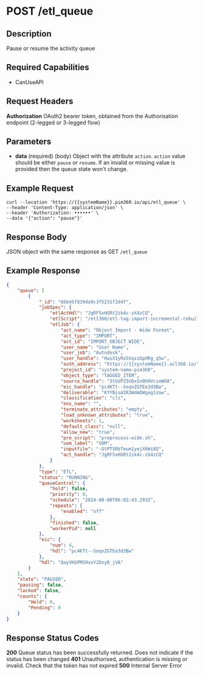 # POST /etl_queue

## Description
Pause or resume the activity queue

## Required Capabilities
* CanUseAPI

## Request Headers

**Authorization** OAuth2 bearer token, obtained from the Authorisation endpoint (2-legged or 3-legged flow)

## Parameters
* **data** (required) (body) Object with the attribute `action`. `action` value should be either `pause` or `resume`. If an invalid or missing value is provided then the queue state won't change.

## Example Request
```
curl --location 'https://{{systemName}}.pim360.io/api/etl_queue' \
--header 'Content-Type: application/json' \
--header 'Authorization: ••••••' \
--data '{"action": "pause"}'
```

## Response Body
JSON object with the same response as GET `/etl_queue`

## Example Response
```JSON
{
    "queue": [
        {
            "_id": "66b45f839da9c3f5231f3d4f",
            "jobSpec": {
                "etlActHdl": "JgRF5xHGRt2ik4c-zX4zCQ",
                "etlScript": "/etl360/etl-tag-import-incremental-rebuild/build/etl-tag-import-incremental-rebuild.js",
                "etlJob": {
                    "act_name": "Object Import - Wide Format",
                    "act_type": "IMPORT",
                    "act_id": "IMPORT_OBJECT_WIDE",
                    "user_name": "User Name",
                    "user_job": "Autodesk",
                    "user_handle": "HwiX1yRxSVqzzGpHRg_q5w",
                    "auth_address": "https://{{systemName}}.acl360.io/",
                    "project_id": "system-name-pim360",
                    "object_type": "TAGGED_ITEM",
                    "source_handle": "3tGdPZ5UQxSnQhHVcsnWOA",
                    "eic_handle": "pc4KTt--SoqnZGTEe3d3Bw",
                    "deliverable": "KYYNisAIR3WdmDWgag1zow",
                    "classification": "cls",
                    "ens_name": "",
                    "terminate_attributes": "empty",
                    "load_unknown_attributes": "true",
                    "worksheets": 1,
                    "default_class": "null",
                    "allow_new": "true",
                    "pre_script": "preprocess-wide.sh",
                    "uom_label": "UOM",
                    "inputfile": "-GtPTSRbTmum1yejX6Wi8Q",
                    "act_handle": "JgRF5xHGRt2ik4c-zX4zCQ"
                }
            },
            "type": "ETL",
            "status": "RUNNING",
            "queueControl": {
                "hold": false,
                "priority": 0,
                "schedule": "2024-08-08T06:02:43.293Z",
                "repeats": {
                    "enabled": "off"
                },
                "finished": false,
                "workerPid": null
            },
            "eic": {
                "num": 4,
                "hdl": "pc4KTt--SoqnZGTEe3d3Bw"
            },
            "hdl": "QayVKbPMS0usY2DnyR_jVA"
        }
    ],
    "state": "PAUSED",
    "pausing": false,
    "locked": false,
    "counts": {
        "Held": 0,
        "Pending": 0
    }
}
```

## Response Status Codes
**200** Queue status has been successfully returned. Does not indicate if the status has been changed
**401** Unauthorised, authentication is missing or invalid. Check that the token has not expired
**500** Internal Server Error


